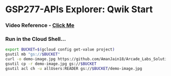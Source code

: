 # GSP277-APIs Explorer: Qwik Start

### Video Reference - [Click Me](https://youtu.be/IPh4s4HrwGQ?si=Ip_DX87ZmeSSABeO)

### Run in the Cloud Shell...

```bash
export BUCKET=$(gcloud config get-value project)
gsutil mb "gs://$BUCKET"
curl -o demo-image.jpg https://github.com/AmanJain18/Arcade_Labs_Solutions/raw/main/Aug_Trivia/files/demo-image1.png
gsutil cp -r demo-image.jpg gs://$BUCKET
gsutil acl ch -u allUsers:READER gs://$BUCKET/demo-image.jpg
```
